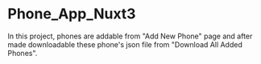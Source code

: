# Phone_App_Nuxt3
In this project, phones are addable from "Add New Phone" page and after made downloadable these phone's json file from "Download All Added Phones". 
